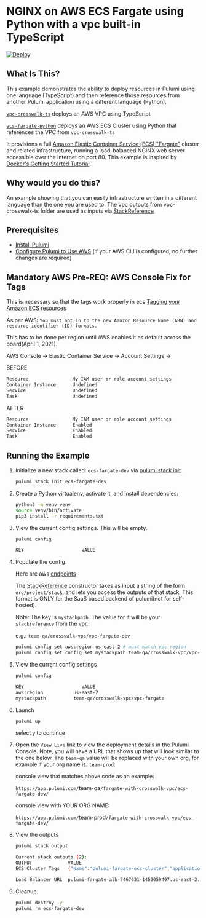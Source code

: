 # NGINX on AWS ECS Fargate using Python with a vpc built-in TypeScript
[![Deploy](https://get.pulumi.com/new/button.svg)](https://app.pulumi.com/new)

## What Is This?

This example demonstrates the ability to deploy resources in Pulumi using one language (TypeScript) and then reference those resources from another Pulumi application using a different language (Python).

[`vpc-crosswalk-ts`](./vpc-crosswalk-ts) deploys an AWS VPC using TypeScript

[`ecs-fargate-python`](./ecs-fargate-python) deploys an AWS ECS Cluster using Python that references the VPC from `vpc-crosswalk-ts`

It provisions a full [Amazon Elastic Container Service (ECS) "Fargate"](https://aws.amazon.com/ecs) cluster and
related infrastructure, running a load-balanced NGINX web server accessible over the internet on port 80.
This example is inspired by [Docker's Getting Started Tutorial](https://docs.docker.com/get-started/).

## Why would you do this?  
An example showing that you can easily infrastructure written in a different language than the one you are used to.  The vpc outputs from vpc-crosswalk-ts folder are used as inputs via [StackReference](https://www.pulumi.com/docs/intro/concepts/organizing-stacks-projects/#inter-stack-dependencies)

## Prerequisites

* [Install Pulumi](https://www.pulumi.com/docs/get-started/install/)
* [Configure Pulumi to Use AWS](https://www.pulumi.com/docs/intro/cloud-providers/aws/setup/) (if your AWS CLI is configured, no further changes are required)


## Mandatory AWS Pre-REQ: AWS Console Fix for Tags

This is necessary so that the tags work properly in ecs
[Tagging your Amazon ECS resources](https://docs.aws.amazon.com/AmazonECS/latest/developerguide/ecs-using-tags.html)

As per AWS:  `You must opt in to the new Amazon Resource Name (ARN) and resource identifier (ID) formats.`

This has to be done per region until AWS enables it as default across the board(April 1, 2021).

AWS Console -> Elastic Container Service ->  Account Settings ->

BEFORE
```bash
Resource                My IAM user or role account settings
Container Instance      Undefined
Service                 Undefined
Task                    Undefined
```

AFTER
```bash
Resource                My IAM user or role account settings 
Container Instance      Enabled
Service                 Enabled
Task                    Enabled
```

## Running the Example

1. Initialize a new stack called: `ecs-fargate-dev` via [pulumi stack init](https://www.pulumi.com/docs/reference/cli/pulumi_stack_init/).

   ```bash
   pulumi stack init ecs-fargate-dev
   ```

1. Create a Python virtualenv, activate it, and install dependencies:
   ```bash
   python3 -m venv venv
   source venv/bin/activate
   pip3 install -r requirements.txt
   ```

1. View the current config settings. This will be empty.

   ```bash
   pulumi config
   ```

   ```bash
   KEY                     VALUE
   ```

1. Populate the config.

   Here are aws [endpoints](https://docs.aws.amazon.com/general/latest/gr/rande.html)

   The [StackReference](https://www.pulumi.com/docs/intro/concepts/organizing-stacks-projects/#inter-stack-dependencies) constructor takes as input a string of the form `org/project/stack`, and lets you access the outputs of that stack.  This format is ONLY for the SaaS based backend of pulumi(not for self-hosted).

   Note: The key is `mystackpath`.  The value for it will be your `stackreference` from the vpc:

   e.g.:  `team-qa/crosswalk-vpc/vpc-fargate-dev`

   ```bash
   pulumi config set aws:region us-east-2 # must match vpc region
   pulumi config set config set mystackpath team-qa/crosswalk-vpc/vpc-fargate
   ```

1. View the current config settings

   ```bash
   pulumi config
   ```

   ```bash
   KEY                     VALUE
   aws:region           us-east-2
   mystackpath          team-qa/crosswalk-vpc/vpc-fargate
   ```

1. Launch

   ```bash
   pulumi up
   ```

   select `y` to continue

1. Open the `View Live` link to view the deployment details in the Pulumi Console.  Note, you will have a URL that shows up that will look similar to the one below.  The `team-qa` value will be replaced with your own org, for example if your org name is: `team-prod`:

   console view that matches above code as an example:

   `https://app.pulumi.com/`team-qa`/fargate-with-crosswalk-vpc/ecs-fargate-dev/`

   console view with YOUR ORG NAME:

   `https://app.pulumi.com/`team-prod`/fargate-with-crosswalk-vpc/ecs-fargate-dev/`

1. View the outputs

   ```bash
   pulumi stack output
   ```

   ```bash
   Current stack outputs (2):
   OUTPUT             VALUE
   ECS Cluster Tags   {"Name":"pulumi-fargate-ecs-cluster","application":"fargate","costcenter":"1234","crosswalk-vpc":"yes","demo":"yes","env":"dev","pulumi:Config":"Pulumi.ecs-fargate-dev.yaml","pulumi:project":"fargate-with-crosswalk-vpc","pulumi:stack":"ecs-fargate-dev","vpc_cidr":"10.0.0.0/24","vpc_name":"vpc-fargate-dev"}

   Load Balancer URL  pulumi-fargate-alb-7467631-1452059497.us-east-2.elb.amazonaws.com
   ```

1. Cleanup.

   ```bash
   pulumi destroy -y
   pulumi rm ecs-fargate-dev
   ```
